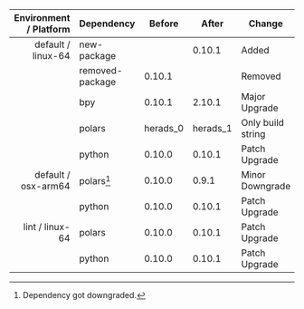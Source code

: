|Environment / Platform|Dependency|Before|After|Change|Explicit|Package|
|-:|-|-|-|-|-|-|
|default / linux-64|new-package||0.10.1|Added|true|conda|
||removed-package|0.10.1||Removed|true|pypi|
||bpy|0.10.1|2.10.1|Major Upgrade|true|pypi|
||polars|herads_0|herads_1|Only build string|true|conda|
||python|0.10.0|0.10.1|Patch Upgrade|false|conda|
|default / osx-arm64|polars[^2]|0.10.0|0.9.1|Minor Downgrade|true|conda|
||python|0.10.0|0.10.1|Patch Upgrade|true|conda|
|lint / linux-64|polars|0.10.0|0.10.1|Patch Upgrade|true|conda|
||python|0.10.0|0.10.1|Patch Upgrade|false|conda|

[^1]: *Cursive* means explicit dependency.
[^2]: Dependency got downgraded.
